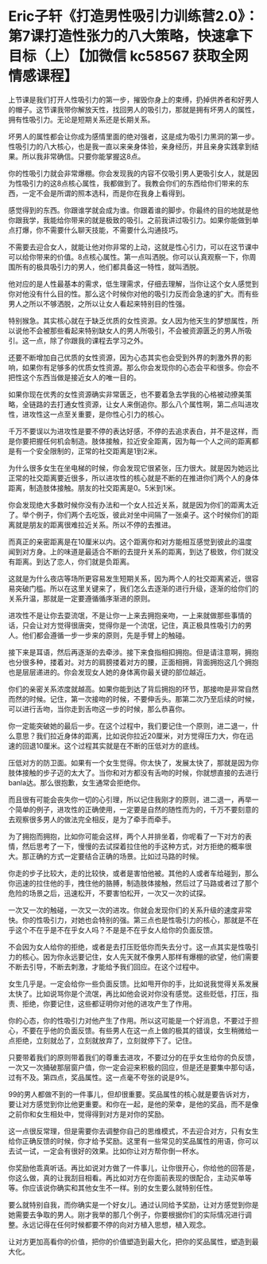 # Eric子轩《打造男性吸引力训练营2.0》：第7课打造性张力的八大策略，快速拿下目标（上）【加微信 kc58567 获取全网情感课程】

上节课是我们打开人性吸引力的第一步，摧毁你身上的束缚，扔掉供养者和好男人的帽子。这节课我带你解放天性，找回男人的吸引力，那就是拥有坏男人的属性，拥有性吸引力。无论是短期关系还是长期关系。

坏男人的属性都会让你成为感情里面的绝对强者，这是成为吸引力黑洞的第一步。性吸引力的八大核心，也是我一直以来亲身体验，亲身经历，并且亲身实践拿到结果。所以我非常确信。只要你能掌握这8点。

你的性吸引力就会非常爆棚。你会发现我的内容不仅吸引男人更吸引女人，就是因为性吸引力的这8点核心属性，我都做到了。我教会你们的东西给你们带来的东西，一定不会是所谓的照本选科，而是你在我身上看得到。

感觉得到的东西。你跟谁学就会成为谁。你跟着谁的脚步。你最终的目的地就是他你跟我学，我能给你带来的就是极致的吸引。之前我讲过吸引力。如果你能做到单点打爆，你不需要什么聊天技能，不需要什么沟通技巧。

不需要去迎合女人，就能让他对你非常的上动，这就是性心引力，可以在这节课中可以给你带来的价值。8点核心属性。第一点叫洒脱。你可以认真观察一下，你周围所有的极具吸引力的男人，他们都具备这一特性，就叫洒脱。

他对应的是人性最基本的需求，低生理需求，仔细去理解，当你让这个女人感觉到你对他没有什么目的性。那么这个时候你对他的吸引力反而会急速的扩大。而有些男人之所以不够洒脱，之所以让女人看起来特别目的性强。

特别猴急。其实核心就在于缺乏优质的女性资源。女人因为他天生的梦想属性，所以说他不会被那些看起来特别缺女人的男人所吸引，不会被资源匮乏的男人所吸引。这一点，除了你跟我的课程去学习之外。

还要不断增加自己优质的女性资源，因为心态其实也会受到外界的刺激外界的影响，如果你有足够多的优质女性资源。那么你会发现你的心态会平和很多。你会不把性这个东西当做是接近女人的唯一目的。

如果你现在优秀的女性资源确实非常匮乏，也不要着急去学我的心格被动撩美策略，全链路的去打通女性资源，让女人来倒追你。那么八个属性啊，第二点叫进攻性，进攻性这一点至关重要，是你性心引力的核心。

千万不要误以为进攻性是要不停的表达好感，不停的去追求表白，并不是这样，而是你要把握任何机会制造。肢体接触，拉近安全距离，因为每一个人之间的距离都是有一个安全限制的，正常的社交距离是1到2米。

为什么很多女生在坐电梯的时候，你会发现它很紧张，压力很大。就是因为她远比正常的社交距离要近很多，所以进攻性的核心就是不断的在推进你们两个人的身体距离，制造肢体接触。朋友的社交距离是0。5米到1米。

你会发现绝大多数时候你没有办法和一个女人拉近关系，就是因为你们的距离太近了。举个例子，你们两个去吃饭，彼此对坐中间隔了一张桌子。这个时候你们的距离就是朋友的距离很难拉近关系。所以不停的去推进。

而真正的亲密距离是在10厘米以内。这个距离你和对方能相互感觉到彼此的温度闻到对方身。上的味道是最适合不断的去提升关系的距离，到达了极致，你们就没有距离。到达了恋人，你们就是负距离。

这就是为什么夜店等场所更容易发生短期关系，因为两个人的社交距离紧近，很容易突破门槛。所以在这里关键来了，我们怎么去逐渐的进行升级，逐渐的给你们的关系升温，那就是一定要遵循循序渐进的原则。

进攻性不是让你去耍流氓，不是让你一上来去拥抱亲吻，一上来就做那些事情的话，只会让对方觉得很唐突，觉得你是一个流氓，记住，真正极具性吸引力的男人。他们都会遵循一步一步来的原则，先是手臂上的触碰。

接下来是耳语，然后再逐渐的去牵涉。接下来食指相扣拥抱。但是请注意啊，拥抱也分很多种，搂着对。对方的肩膀搂着对方的腰，正面相拥，背面拥抱这几个拥抱也是层层递进的。你会发现女人她的身体离你最关键的部位越近。

你们的亲密关系浓度就越高。如果你能到达了背后拥抱的环节，那接吻是非常自然而然的时候。记住，第一次接吻的时候，不要伸舌头。那第二次乃至后续的时候，可以进行舌吻，当你走到舌吻这一步的时候，那么恭喜你。

你一定能突破她的最后一步。在这个过程中，我们要记住一个原则，进二退一，什么意思？我们拉近身体的距离，比如说你拉近20厘米，对方觉得压力大，你在迅速的回退10厘米。这个过程其实就是在不断的压低对方的底线。

压低对方的防卫面。如果有一个女生觉得。你太快了，发展太快了，那就是因为你肢体接触的步子迈的太大了。当你和对方都没有舌吻的时候，你就想直接的去进行banla达。那么很抱歉，女生通常会拒绝你。

而且很有可能会丧失你一切的心引理，所以记住我刚才的原则，进二退一，再举一个简单的例子，进攻性的正确使用，一定要是自然的随性而为的，千万不要刻意的去观察很多男人的做法完全相反，是为了牵手而牵手。

为了拥抱而拥抱，比如你可能会这样，两个人并排坐着，你呢看了一下对方的表情，然后思考了一下，慢慢的去试探着拉住他的手这种方式，对方拒绝的概率很大。那正确的方式一定要结合正确的场景。比如过马路的时候。

你走的步子比较大，走的比较快，或者是害怕他被。其他的人或者车给碰到，那么你迅速的拉住他的手，拽住他的胳膊，制造肢体接触，然后过了马路或者过了那个危险的场景之后，迅速松开，不要害怕松开，一次又一次的试探。

一次又一次的触碰，一次又一次的进攻。你就会发现你们的关系升级的速度非常快。你的性吸引力，对她也会特别的强。第三点也是性吸引力的核心，那就是不在乎这个不在乎是不在乎女人吗？不是是不在乎女人给你的负面反馈。

不会因为女人给你的拒绝，或者是去打压贬低你而失去分寸。这一点其实是性吸引力的核心。因为你永远要记住，女人先天就不像男人那样有爆棚的欲望，他们需要不断去引导，不断去刺激，才能给予我们回应。在这个过程中。

女生几乎是。一定会给你一些负面反馈。比如甩开你的手，比如说我觉得关系发展太快了。比如说骂你是个流氓，再比如他会说对你没有感觉。这些贬低，打压，指责、拒绝，你要记住，这些都证明你对他的进攻产生了作用。

你的心态，你的性吸引力对他产生了作用。所以这可能是一个好消息，不要过于担心，不要在乎他的负面反馈。有些男人在这一点上做的极其的错误，女生稍微给一点拒绝，立刻就怂了，立刻就放弃了，立刻就停下了。记住。

只要带着我们的原则带着我们的尊重去进攻，不要过分的在乎女生给你的负反馈，一次又一次捅破那层窗户值，你一定会迎来积极的回应，但是还是要集中那句话，过有不及。第四点，奖品属性。这一点毫不夸张的说是9%。

99的男人都做不到的一件事儿，但却很重要。奖品属性的核心就是要告诉对方，要让对方感觉到你比他更重要。和你在一起，是他的荣幸，是他的奖品，而不是像之前你和女生相处中，觉得得到对方是对你的奖励。

这一点很反常理，但是需要你去调整你自己的思维模式，不去迎合对方，只有女生给你正确反馈的时候，你才给予奖励。这里有一些常见的奖品属性的用语，你可以去试一试，一定会有很好的效果。比如你让对方帮你倒一杯水。

你奖励他乖真听话。再比如说对方做了一件事儿，让你很开心，你给他的回答是，你这么做，真的让我刮目相看。再比如对方在你面前表现的很配合，主动买单等等。你应该说你确实和其他女生不一样。别的女生要么就特别任性。

要么就特别自我，而你确实是一个好女儿。通过认同给予奖励，让对方感觉到你是她需要去争取的男人。刚才我举的那几个例子，你要根据你们的实际情况进行调整。永远记得在任何时候都要不停的向对方植入思想，植入观念。

让对方更加高看你的价值，把你的价值塑造到最大化，把你的奖品属性，塑造到最大化。